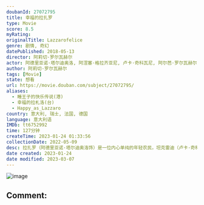 ```yaml
---
doubanId: 27072795
title: 幸福的拉扎罗
type: Movie
score: 8.5
myRating: 
originalTitle: Lazzarofelice
genre: 剧情, 奇幻
datePublished: 2018-05-13
director: 阿莉切·罗尔瓦赫尔
actor: 阿德里亚诺·塔尔迪奥洛, 阿涅塞·格拉齐亚尼, 卢卡·奇科瓦尼, 阿尔芭·罗尔瓦赫尔, 塞尔希·洛佩斯, 纳塔利诺·巴拉索, 托马索·拉尼奥, 尼可莱塔·布拉斯基, 达里亚·帕斯卡·阿托利尼, 达维德·登奇, 帕斯夸丽纳·斯昆恰, 卢西亚诺·维尔加罗
author: 阿莉切·罗尔瓦赫尔
tags: [Movie]
state: 想看
url: https://movie.douban.com/subject/27072795/
aliases:
  - 睡王子的快乐传说(港)
  - 幸福的拉札洛(台)
  - Happy_as_Lazzaro
country: 意大利, 瑞士, 法国, 德国
language: 意大利语
IMDb: tt6752992
time: 127分钟
createTime: 2023-01-24 01:33:56
collectionDate: 2022-05-09
desc: 拉扎罗（阿德里亚诺·塔尔迪奥洛饰）是一位内心单纯的年轻农民，坦克雷迪（卢卡·奇科瓦尼饰）则是一位骄横的年轻贵族。他在Inviolata这座与世隔绝的小城内生活，这个城镇则由侯爵夫人阿诺西纳·德·卢...
date created: 2023-01-24
date modified: 2023-03-07
---
```


![image](p2521583093.jpg)

Comment:
---
